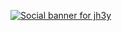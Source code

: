 [![Social banner for jh3y](https://github.com/jh3y/jh3y/raw/master/assets/header-banner--optimized.svg)](https://jhey.dev)


